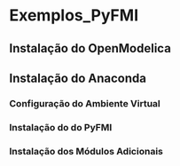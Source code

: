 # Exemplos_PyFMI

## Instalação do OpenModelica

## Instalação do Anaconda

### Configuração do Ambiente Virtual

### Instalação do do PyFMI

### Instalação dos Módulos Adicionais
